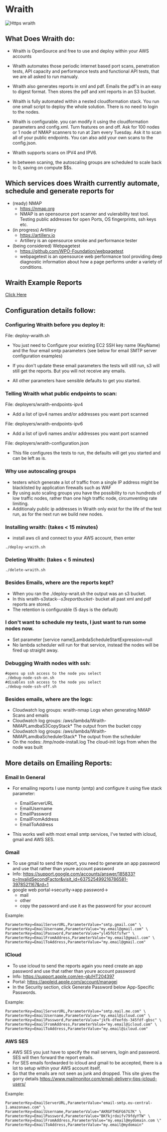 # Wraith

![Https wraith](https://static.wikia.nocookie.net/stargate/images/a/a3/HiveInfection11.jpg/revision/latest/scale-to-width-down/1000?cb=20200608010055)

## What Does Wraith do:

* Wraith is OpenSource and free to use and deploy within your AWS accounts

* Wraith automates those periodic internet based port scans, penetration tests, API capacity and performance tests and functional API tests, that we are all asked to run manualy. 

* Wraith also generates reports in xml and pdf. Emails the pdf's in an easy to digest format. Then stores the pdf and xml reports in an S3 bucket.

* Wraith is fully automated within a nested cloudformation stack. You run one small script to deploy the whole solution. There is no need to login to the nodes.

* Wraith is configurable. you can modify it using the cloudformation parameters and config.xml. Turn features on and off. Ask for 100 nodes or 1 node of NMAP scanners to run at 2am every Tuesday. Ask it to scan all of your public endpoints. You can also add your own scans to the config.json. 

* Wraith supports scans on IPV4 and IPV6.

* In between scaning, the autoscaling groups are scheduled to scale back to 0, saving on compute $$s.

## Which services does Wraith currently automate,  schedule and generate reports for 

* (ready) NMAP 
    * https://nmap.org 
    * NMAP is an opensource port scanner and vulerability test tool. Testing public addresses for open Ports, OS fingerprints, ssh keys etc.
* (in progress) Artillery 
    * https://artillery.io
    * Artillery is an opensource smoke and performance tester
* (being considered) Webpagetest
    * https://github.com/WPO-Foundation/webpagetest
    * webpagetest is an opensource web performance tool providing deep diagnostic information about how a page performs under a variety of conditions. 

## Wraith Example Reports

[Click Here](https://github.com/simonjohngreen/wraith/tree/main/example-reports)

## Configuration details follow:
	
### Configuring Wraith before you deploy it:

File: deploy-wraith.sh 

* You just need to Configure your existing EC2 SSH key name (KeyName) and the four email smtp parameters (see below for email SMTP server configuration examples)

* If you don't update these email parameters the tests will still run, s3 will still get the reports. But you will not receive any emails.

 * All other parameters have sensible defaults to get you started.

### Telling Wraith what public endpoints to scan:

File: deployers/wraith-endpoints-ipv4     

* Add a list of ipv4 names and/or addresses you want port scanned

File: deployers/wraith-endpoints-ipv6     
* Add a list of ipv6 names and/or addresses you want port scanned

File: deployers/wraith-configuration.json 

* This file configures the tests to run, the defaults will get you started and can be left as is.

### Why use autoscaling groups 

* testers which generate a lot of traffic from a single IP address might be blacklisted by application firewalls such as WAF
* By using auto scaling groups you have the possibility to run hundreds of low traffic nodes, rather than one high traffic node, circumventing rate limiting. 
* Additionaly public ip addresses in Wraith only exist for the life of the test run, as for the next run we build new nodes.  

### Installing wraith: (takes < 15 minutes)

* install aws cli and connect to your AWS account, then enter
``` 
./deploy-wraith.sh
```

### Deleting Wraith: (takes < 5 minutes)
```
./delete-wraith.sh
```

### Besides Emails, where are the reports kept?

* When you ran the ./deploy-wrait.sh the output was an s3 bucket. 
* In this wraith-s3stack-*-s3reportbucket-* bucket all past xml and pdf reports are stored. 
* The retention is configurable (5 days is the default)

### I don't want to schedule my tests, I just want to run some nodes now. 

* Set parameter [service name]LambdaScheduleStartExpression=null
* No lambda scheduler will run for that service, instead the nodes will be fired up straight away. 

### Debugging Wraith nodes with ssh:
```
#opens up ssh access to the node you select
./debug-node-ssh-on.sh 
#disables ssh access to the node you select 
./debug-node-ssh-off.sh 
```
###  Besides emails, where are the logs:

* Cloudwatch log groups: wraith-nmap						Logs when generating NMAP Scans and emails
* 	Cloudwatch log groups: /aws/lambda/Wraith-NMAPLamdbaS3CopyStack*	The output from the bucket copy
* Cloudwatch log groups: /aws/lambda/Wraith-NMAPLamdbaSchedulerStack*	The output from the scheduler
* On the nodes: /tmp/node-install.log 	The cloud-init logs from when the node was built

## More details on Emailing Reports:

### Email In General 
* For emailing reports I use msmtp (smtp) and configure it using five stack parameter:
	* EmailServerURL
    * EmailUsername
    * EmailPassword
    * EmailFromAddress
    * EmailToAddress

* This works well with most email smtp services, I've tested with icloud, gmail and AWS SES.
### Gmail 
* To use gmail to send the report, you need to generate an app password and use that rather than youre account password
* Info: https://support.google.com/accounts/answer/185833?p=InvalidSecondFactor&visit_id=637525499216786581-3978521167&rd=1
* google web portal->security->app password->
   	* mail
	* other
	* copy the password and use it as the password for your account

Example: 
```
ParameterKey=EmailServerURL,ParameterValue="smtp.gmail.com" \
ParameterKey=EmailUsername,ParameterValue="my.email@gmail.com" \
ParameterKey=EmailPassword,ParameterValue="yl45fGtfsfwr" \
ParameterKey=EmailFromAddress,ParameterValue="my.email@gmail.com" \
ParameterKey=EmailToAddress,ParameterValue="my.email@gmail.com"
```
### ICloud 
* To use icloud to send the reports again you need create an app password and use that rather than youre account password
* Info: https://support.apple.com/en-gb/HT204397
* Portal: https://appleid.apple.com/account/managei
* In the Security section, click Generate Password below App-Specific Passwords.

Example: 
```
ParameterKey=EmailServerURL,ParameterValue="smtp.mail.me.com" \
ParameterKey=EmailUsername,ParameterValue="my.email@icloud.com" \
ParameterKey=EmailPassword,ParameterValue="jkfk-dfeefds-345fdf-gbsc" \
ParameterKey=EmailFromAddress,ParameterValue="my.email@icloud.com" \
ParameterKey=EmailToAddress,ParameterValue="my.email@icloud.com"
```
### AWS SES
* AWS SES you just have to specify the mail servers, login and password. SES will then forward the report emails.
* For SES emails fordwarded to icloud and gmail to be accepted, there is a lot to setup within your AWS account itself, 
* So that the emails are not seen as junk and dropped. This site gives the gorry details https://www.mailmonitor.com/email-delivery-tips-icloud-users/ 

Example: 
```
ParameterKey=EmailServerURL,ParameterValue="email-smtp.eu-central-1.amazonaws.com" \
ParameterKey=EmailUsername,ParameterValue="AKRGFTHGFG67G7K" \
ParameterKey=EmailPassword,ParameterValue="BKfkjrdoifv79fdyYTW" \
ParameterKey=EmailFromAddress,ParameterValue="my.email@mydomain.com \"
ParameterKey=EmailToAddress,ParameterValue="my.email@mydomain"
```

